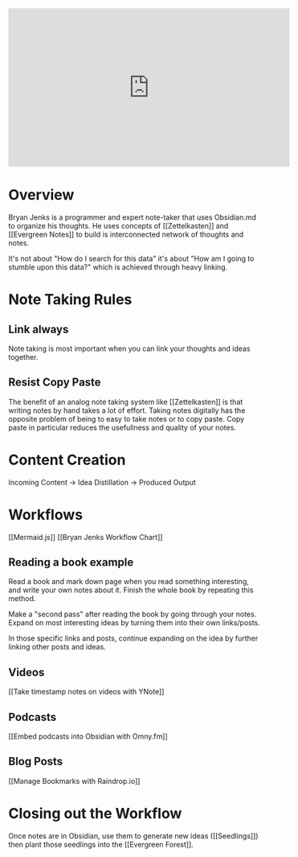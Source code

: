 <iframe width="560" height="315" src="https://www.youtube.com/embed/Ewhfok91AdE" frameborder="0" allow="accelerometer; autoplay; clipboard-write; encrypted-media; gyroscope; picture-in-picture" allowfullscreen></iframe>

# Overview
Bryan Jenks is a programmer and expert note-taker that uses Obsidian.md to organize his thoughts. He uses concepts of [[Zettelkasten]] and [[Evergreen Notes]] to build is interconnected network of thoughts and notes. 

It's not about "How do I search for this data" it's about "How am I going to stumble upon this data?" which is achieved through heavy linking. 
# Note Taking Rules
## Link always 
Note taking is most important when you can link your thoughts and ideas together. 
## Resist Copy Paste
The benefit of an analog note taking system like [[Zettelkasten]] is that writing notes by hand takes a lot of effort. Taking notes digitally has the opposite problem of being to easy to take notes or to copy paste. Copy paste in particular reduces the usefullness and quality of your notes. 
# Content Creation
Incoming Content &rarr; Idea Distillation &rarr;  Produced Output
# Workflows
[[Mermaid.js]]
[[Bryan Jenks Workflow Chart]]
## Reading a book example
Read a book and mark down page when you read something interesting, and write your own notes about it. Finish the whole book by repeating this method. 

Make a "second pass" after reading the book by going through your notes. Expand on most interesting ideas by turning them into their own links/posts. 

In those specific links and posts, continue expanding on the idea by further linking other posts and ideas. 
## Videos
[[Take timestamp notes on videos with YNote]]
## Podcasts
[[Embed podcasts into Obsidian with Omny.fm]]
## Blog Posts
[[Manage Bookmarks with Raindrop.io]]
# Closing out the Workflow
Once notes are in Obsidian, use them to generate new ideas ([[Seedlings]]) then plant those seedlings into the [[Evergreen Forest]]. 